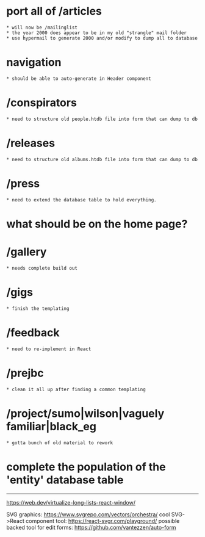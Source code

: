 # port all of /articles
	* will now be /mailinglist
	* the year 2000 does appear to be in my old "strangle" mail folder
	* use hypermail to generate 2000 and/or modify to dump all to database

# navigation
	* should be able to auto-generate in Header component

# /conspirators
	* need to structure old people.htdb file into form that can dump to db

# /releases
	* need to structure old albums.htdb file into form that can dump to db

# /press
	* need to extend the database table to hold everything.

# what should be on the home page?

# /gallery
	* needs complete build out

# /gigs
	* finish the templating

# /feedback
	* need to re-implement in React

# /prejbc
	* clean it all up after finding a common templating

# /project/sumo|wilson|vaguely familiar|black_eg
	* gotta bunch of old material to rework

# complete the population of the 'entity' database table

---
https://web.dev/virtualize-long-lists-react-window/

SVG graphics: https://www.svgrepo.com/vectors/orchestra/
cool SVG->React component tool: https://react-svgr.com/playground/
possible backed tool for edit forms: https://github.com/vantezzen/auto-form
